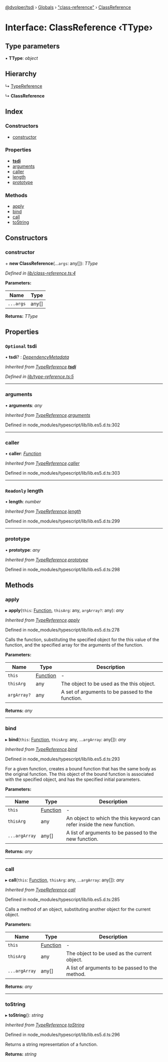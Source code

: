 [@dvolper/tsdi](../README.md) › [Globals](../globals.md) › ["class-reference"](../modules/_class_reference_.md) › [ClassReference](_class_reference_.classreference.md)

# Interface: ClassReference ‹**TType**›

## Type parameters

▪ **TType**: *object*

## Hierarchy

  ↳ [TypeReference](_type_reference_.typereference.md)

  ↳ **ClassReference**

## Index

### Constructors

* [constructor](_class_reference_.classreference.md#constructor)

### Properties

* [__tsdi__](_class_reference_.classreference.md#optional-__tsdi__)
* [arguments](_class_reference_.classreference.md#arguments)
* [caller](_class_reference_.classreference.md#caller)
* [length](_class_reference_.classreference.md#readonly-length)
* [prototype](_class_reference_.classreference.md#prototype)

### Methods

* [apply](_class_reference_.classreference.md#apply)
* [bind](_class_reference_.classreference.md#bind)
* [call](_class_reference_.classreference.md#call)
* [toString](_class_reference_.classreference.md#tostring)

## Constructors

###  constructor

\+ **new ClassReference**(...`args`: any[]): *TType*

*Defined in [lib/class-reference.ts:4](https://github.com/DavidVollmers/typescript-dependency-injection/blob/7e05792/packages/tsdi/lib/class-reference.ts#L4)*

**Parameters:**

Name | Type |
------ | ------ |
`...args` | any[] |

**Returns:** *TType*

## Properties

### `Optional` __tsdi__

• **__tsdi__**? : *[DependencyMetadata](../modules/_dependency_metadata_.md#dependencymetadata)*

*Inherited from [TypeReference](_type_reference_.typereference.md).[__tsdi__](_type_reference_.typereference.md#optional-__tsdi__)*

*Defined in [lib/type-reference.ts:5](https://github.com/DavidVollmers/typescript-dependency-injection/blob/7e05792/packages/tsdi/lib/type-reference.ts#L5)*

___

###  arguments

• **arguments**: *any*

*Inherited from [TypeReference](_type_reference_.typereference.md).[arguments](_type_reference_.typereference.md#arguments)*

Defined in node_modules/typescript/lib/lib.es5.d.ts:302

___

###  caller

• **caller**: *[Function](_type_reference_.typereference.md#function)*

*Inherited from [TypeReference](_type_reference_.typereference.md).[caller](_type_reference_.typereference.md#caller)*

Defined in node_modules/typescript/lib/lib.es5.d.ts:303

___

### `Readonly` length

• **length**: *number*

*Inherited from [TypeReference](_type_reference_.typereference.md).[length](_type_reference_.typereference.md#readonly-length)*

Defined in node_modules/typescript/lib/lib.es5.d.ts:299

___

###  prototype

• **prototype**: *any*

*Inherited from [TypeReference](_type_reference_.typereference.md).[prototype](_type_reference_.typereference.md#prototype)*

Defined in node_modules/typescript/lib/lib.es5.d.ts:298

## Methods

###  apply

▸ **apply**(`this`: [Function](_type_reference_.typereference.md#function), `thisArg`: any, `argArray?`: any): *any*

*Inherited from [TypeReference](_type_reference_.typereference.md).[apply](_type_reference_.typereference.md#apply)*

Defined in node_modules/typescript/lib/lib.es5.d.ts:278

Calls the function, substituting the specified object for the this value of the function, and the specified array for the arguments of the function.

**Parameters:**

Name | Type | Description |
------ | ------ | ------ |
`this` | [Function](_type_reference_.typereference.md#function) | - |
`thisArg` | any | The object to be used as the this object. |
`argArray?` | any | A set of arguments to be passed to the function.  |

**Returns:** *any*

___

###  bind

▸ **bind**(`this`: [Function](_type_reference_.typereference.md#function), `thisArg`: any, ...`argArray`: any[]): *any*

*Inherited from [TypeReference](_type_reference_.typereference.md).[bind](_type_reference_.typereference.md#bind)*

Defined in node_modules/typescript/lib/lib.es5.d.ts:293

For a given function, creates a bound function that has the same body as the original function.
The this object of the bound function is associated with the specified object, and has the specified initial parameters.

**Parameters:**

Name | Type | Description |
------ | ------ | ------ |
`this` | [Function](_type_reference_.typereference.md#function) | - |
`thisArg` | any | An object to which the this keyword can refer inside the new function. |
`...argArray` | any[] | A list of arguments to be passed to the new function.  |

**Returns:** *any*

___

###  call

▸ **call**(`this`: [Function](_type_reference_.typereference.md#function), `thisArg`: any, ...`argArray`: any[]): *any*

*Inherited from [TypeReference](_type_reference_.typereference.md).[call](_type_reference_.typereference.md#call)*

Defined in node_modules/typescript/lib/lib.es5.d.ts:285

Calls a method of an object, substituting another object for the current object.

**Parameters:**

Name | Type | Description |
------ | ------ | ------ |
`this` | [Function](_type_reference_.typereference.md#function) | - |
`thisArg` | any | The object to be used as the current object. |
`...argArray` | any[] | A list of arguments to be passed to the method.  |

**Returns:** *any*

___

###  toString

▸ **toString**(): *string*

*Inherited from [TypeReference](_type_reference_.typereference.md).[toString](_type_reference_.typereference.md#tostring)*

Defined in node_modules/typescript/lib/lib.es5.d.ts:296

Returns a string representation of a function.

**Returns:** *string*
